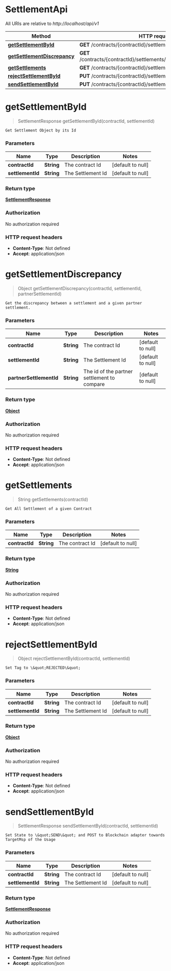 # SettlementApi

All URIs are relative to *http://localhost/api/v1*

Method | HTTP request | Description
------------- | ------------- | -------------
[**getSettlementById**](SettlementApi.md#getSettlementById) | **GET** /contracts/{contractId}/settlements/{settlementId} | 
[**getSettlementDiscrepancy**](SettlementApi.md#getSettlementDiscrepancy) | **GET** /contracts/{contractId}/settlements/{settlementId}/discrepancy/ | 
[**getSettlements**](SettlementApi.md#getSettlements) | **GET** /contracts/{contractId}/settlements/ | 
[**rejectSettlementById**](SettlementApi.md#rejectSettlementById) | **PUT** /contracts/{contractId}/settlements/{settlementId}/reject/ | 
[**sendSettlementById**](SettlementApi.md#sendSettlementById) | **PUT** /contracts/{contractId}/settlements/{settlementId}/send/ | 


<a name="getSettlementById"></a>
# **getSettlementById**
> SettlementResponse getSettlementById(contractId, settlementId)



    Get Settlement Object by its Id

### Parameters

Name | Type | Description  | Notes
------------- | ------------- | ------------- | -------------
 **contractId** | **String**| The contract Id | [default to null]
 **settlementId** | **String**| The Settlement Id | [default to null]

### Return type

[**SettlementResponse**](../Models/SettlementResponse.md)

### Authorization

No authorization required

### HTTP request headers

- **Content-Type**: Not defined
- **Accept**: application/json

<a name="getSettlementDiscrepancy"></a>
# **getSettlementDiscrepancy**
> Object getSettlementDiscrepancy(contractId, settlementId, partnerSettlementId)



    Get the discrepancy between a settlement and a given partner settlement.

### Parameters

Name | Type | Description  | Notes
------------- | ------------- | ------------- | -------------
 **contractId** | **String**| The contract Id | [default to null]
 **settlementId** | **String**| The Settlement Id | [default to null]
 **partnerSettlementId** | **String**| The id of the partner settlement to compare | [default to null]

### Return type

[**Object**](../Models/object.md)

### Authorization

No authorization required

### HTTP request headers

- **Content-Type**: Not defined
- **Accept**: application/json

<a name="getSettlements"></a>
# **getSettlements**
> String getSettlements(contractId)



    Get All Settlement of a given Contract

### Parameters

Name | Type | Description  | Notes
------------- | ------------- | ------------- | -------------
 **contractId** | **String**| The contract Id | [default to null]

### Return type

[**String**](../Models/string.md)

### Authorization

No authorization required

### HTTP request headers

- **Content-Type**: Not defined
- **Accept**: application/json

<a name="rejectSettlementById"></a>
# **rejectSettlementById**
> Object rejectSettlementById(contractId, settlementId)



    Set Tag to \&quot;REJECTED\&quot;

### Parameters

Name | Type | Description  | Notes
------------- | ------------- | ------------- | -------------
 **contractId** | **String**| The contract Id | [default to null]
 **settlementId** | **String**| The Settlement Id | [default to null]

### Return type

[**Object**](../Models/object.md)

### Authorization

No authorization required

### HTTP request headers

- **Content-Type**: Not defined
- **Accept**: application/json

<a name="sendSettlementById"></a>
# **sendSettlementById**
> SettlementResponse sendSettlementById(contractId, settlementId)



    Set State to \&quot;SEND\&quot; and POST to Blockchain adapter towards TargetMsp of the Usage

### Parameters

Name | Type | Description  | Notes
------------- | ------------- | ------------- | -------------
 **contractId** | **String**| The contract Id | [default to null]
 **settlementId** | **String**| The Settlement Id | [default to null]

### Return type

[**SettlementResponse**](../Models/SettlementResponse.md)

### Authorization

No authorization required

### HTTP request headers

- **Content-Type**: Not defined
- **Accept**: application/json

